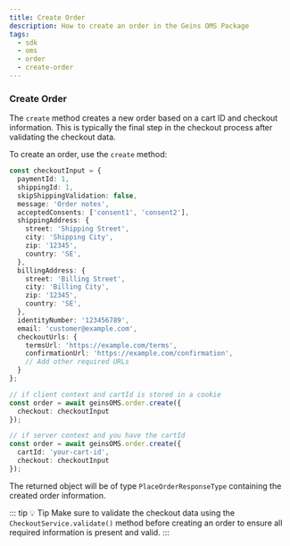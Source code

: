 ```yaml
---
title: Create Order
description: How to create an order in the Geins OMS Package
tags:
  - sdk
  - oms
  - order
  - create-order
---
```


### Create Order

The `create` method creates a new order based on a cart ID and checkout information. This is typically the final step in the checkout process after validating the checkout data.

To create an order, use the `create` method:

```typescript
const checkoutInput = {
  paymentId: 1,
  shippingId: 1,
  skipShippingValidation: false,
  message: 'Order notes',
  acceptedConsents: ['consent1', 'consent2'],
  shippingAddress: {
    street: 'Shipping Street',
    city: 'Shipping City',
    zip: '12345',
    country: 'SE',
  },
  billingAddress: {
    street: 'Billing Street',
    city: 'Billing City',
    zip: '12345',
    country: 'SE',
  },
  identityNumber: '123456789',
  email: 'customer@example.com',
  checkoutUrls: {
    termsUrl: 'https://example.com/terms',
    confirmationUrl: 'https://example.com/confirmation',
    // Add other required URLs
  }
};

// if client context and cartId is stored in a cookie
const order = await geinsOMS.order.create({
  checkout: checkoutInput
});

// if server context and you have the cartId
const order = await geinsOMS.order.create({
  cartId: 'your-cart-id',
  checkout: checkoutInput
});
```

The returned object will be of type `PlaceOrderResponseType` containing the created order information.

::: tip :bulb: Tip
Make sure to validate the checkout data using the `CheckoutService.validate()` method before creating an order to ensure all required information is present and valid.
:::
